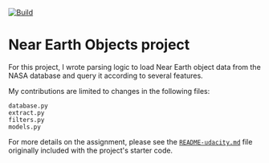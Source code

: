 [![Build](https://github.com/ilCatania/udacity-python-course/actions/workflows/near-earth-objects.yml/badge.svg)](https://github.com/ilCatania/udacity-python-course/actions/workflows/near-earth-objects.yml)

Near Earth Objects project
==========================

For this project, I wrote parsing logic to load
Near Earth object data from the NASA database
and query it according to several features.

My contributions are limited to changes in the 
following files:
```
database.py
extract.py
filters.py
models.py
```

For more details on the assignment, please see
the [`README-udacity.md`](./README-udacity.md)
file originally included with the project's 
starter code.
